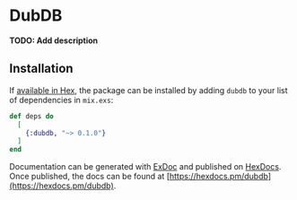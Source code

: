 # DubDB

**TODO: Add description**

## Installation

If [available in Hex](https://hex.pm/docs/publish), the package can be installed
by adding `dubdb` to your list of dependencies in `mix.exs`:

```elixir
def deps do
  [
    {:dubdb, "~> 0.1.0"}
  ]
end
```

Documentation can be generated with [ExDoc](https://github.com/elixir-lang/ex_doc)
and published on [HexDocs](https://hexdocs.pm). Once published, the docs can
be found at [https://hexdocs.pm/dubdb](https://hexdocs.pm/dubdb).

